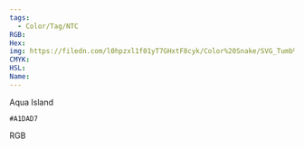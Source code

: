 ```yaml
---
tags:
  - Color/Tag/NTC
RGB:
Hex:
img: https://filedn.com/l0hpzxl1f01yT7GHxtF8cyk/Color%20Snake/SVG_Tumb%20Mass%20No%20Name/A1DAD7.svg
CMYK:
HSL:
Name:
---
```

Aqua Island
```palette
#A1DAD7
```
RGB

